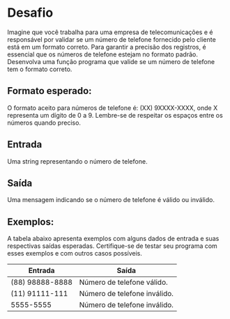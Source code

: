 # Desafio
Imagine que você trabalha para uma empresa de telecomunicações e é responsável por validar se um número de telefone fornecido pelo cliente está em um formato correto. Para garantir a precisão dos registros, é essencial que os números de telefone estejam no formato padrão. Desenvolva uma função programa que valide se um número de telefone tem o formato correto.

## Formato esperado:
O formato aceito para números de telefone é: (XX) 9XXXX-XXXX, onde X representa um dígito de 0 a 9. Lembre-se de respeitar os espaços entre os números quando preciso.

## Entrada

Uma string representando o número de telefone.

## Saída
Uma mensagem indicando se o número de telefone é válido ou inválido.

## Exemplos:
A tabela abaixo apresenta exemplos com alguns dados de entrada e suas respectivas saídas esperadas. Certifique-se de testar seu programa com esses exemplos e com outros casos possíveis.

| Entrada          | Saída                      |
|------------------|----------------------------|
| (88) 98888-8888  | Número de telefone válido. |
| (11) 91111-111   | Número de telefone inválido. |
| 5555-5555        | Número de telefone inválido. |

